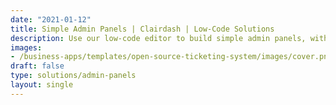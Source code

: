 ```yaml
---
date: "2021-01-12"
title: Simple Admin Panels | Clairdash | Low-Code Solutions
description: Use our low-code editor to build simple admin panels, with clean designs, advanced functionality, and the power to deploy wherever you want.
images: 
- /business-apps/templates/open-source-ticketing-system/images/cover.png
draft: false
type: solutions/admin-panels
layout: single
---
```


